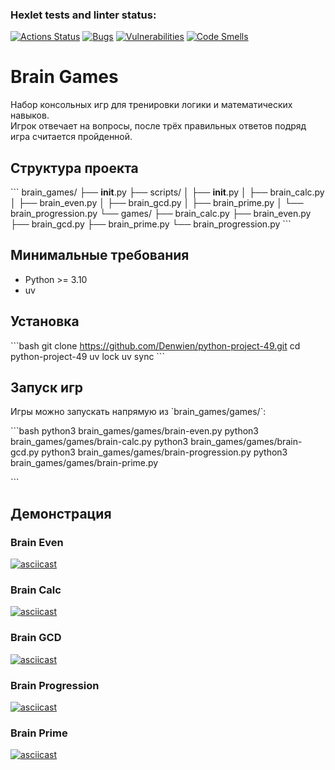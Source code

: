 
### Hexlet tests and linter status:
[![Actions Status](https://github.com/Denwien/python-project-49/actions/workflows/hexlet-check.yml/badge.svg)](https://github.com/Denwien/python-project-49/actions)
[![Bugs](https://sonarcloud.io/api/project_badges/measure?project=Denwien_python-project-49&metric=bugs)](https://sonarcloud.io/summary/new_code?id=Denwien_python-project-49)
[![Vulnerabilities](https://sonarcloud.io/api/project_badges/measure?project=Denwien_python-project-49&metric=vulnerabilities)](https://sonarcloud.io/summary/new_code?id=Denwien_python-project-49)
[![Code Smells](https://sonarcloud.io/api/project_badges/measure?project=Denwien_python-project-49&metric=code_smells)](https://sonarcloud.io/summary/new_code?id=Denwien_python-project-49)

# Brain Games

Набор консольных игр для тренировки логики и математических навыков.  
Игрок отвечает на вопросы, после трёх правильных ответов подряд игра считается пройденной.

## Структура проекта

\`\`\`
brain_games/
├── __init__.py
├── scripts/
│   ├── __init__.py
│   ├── brain_calc.py
│   ├── brain_even.py
│   ├── brain_gcd.py
│   ├── brain_prime.py
│   └── brain_progression.py
└── games/
    ├── brain_calc.py
    ├── brain_even.py
    ├── brain_gcd.py
    ├── brain_prime.py
    └── brain_progression.py
\`\`\`

## Минимальные требования

- Python >= 3.10
- uv

## Установка

\`\`\`bash
git clone https://github.com/Denwien/python-project-49.git
cd python-project-49
uv lock
uv sync
\`\`\`

## Запуск игр

Игры можно запускать напрямую из \`brain_games/games/\`:

\`\`\`bash
python3 brain_games/games/brain-even.py
python3 brain_games/games/brain-calc.py
python3 brain_games/games/brain-gcd.py
python3 brain_games/games/brain-progression.py
python3 brain_games/games/brain-prime.py

\`\`\`

## Демонстрация

### Brain Even
[![asciicast](https://asciinema.org/a/XXXXXXXX.svg)](https://asciinema.org/a/XXXXXXXX)

### Brain Calc
[![asciicast](https://asciinema.org/a/YYYYYYYY.svg)](https://asciinema.org/a/YYYYYYYY)

### Brain GCD
[![asciicast](https://asciinema.org/a/ZZZZZZZZ.svg)](https://asciinema.org/a/ZZZZZZZZ)

### Brain Progression
[![asciicast](https://asciinema.org/a/AAAAAAAA.svg)](https://asciinema.org/a/AAAAAAAA)

### Brain Prime
[![asciicast](https://asciinema.org/a/BBBBBBBB.svg)](https://asciinema.org/a/BBBBBBBB)
